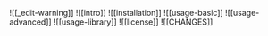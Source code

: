 ![[_edit-warning]]
![[intro]]
![[installation]]
![[usage-basic]]
![[usage-advanced]]
![[usage-library]]
![[license]]
![[CHANGES]]
